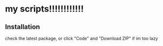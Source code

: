 # my scripts!!!!!!!!!!!!
## Installation
check the latest package, or click "Code" and "Download ZIP" if im too lazy
